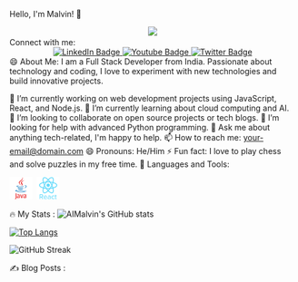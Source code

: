 Hello, I'm Malvin! 👋
<div align="center">
  <img src="https://media.giphy.com/media/M9gbBd9nbDrOTu1Mqx/giphy.gif" width="100"/>
</div>
Connect with me:
<div id="badges" align="center">
  <a href="your-linkedin-URL">
    <img src="https://img.shields.io/badge/LinkedIn-blue?style=for-the-badge&logo=linkedin&logoColor=white" alt="LinkedIn Badge"/>
  </a>
  <a href="your-youtube-URL">
    <img src="https://img.shields.io/badge/YouTube-red?style=for-the-badge&logo=youtube&logoColor=white" alt="Youtube Badge"/>
  </a>
  <a href="your-twitter-URL">
    <img src="https://img.shields.io/badge/Twitter-blue?style=for-the-badge&logo=twitter&logoColor=white" alt="Twitter Badge"/>
  </a>
</div>
😄 About Me:
I am a Full Stack Developer from India. Passionate about technology and coding, I love to experiment with new technologies and build innovative projects.

🔭 I’m currently working on web development projects using JavaScript, React, and Node.js.
🌱 I’m currently learning about cloud computing and AI.
👯 I’m looking to collaborate on open source projects or tech blogs.
🤔 I’m looking for help with advanced Python programming.
💬 Ask me about anything tech-related, I'm happy to help.
📫 How to reach me: your-email@domain.com
😄 Pronouns: He/Him
⚡ Fun fact: I love to play chess and solve puzzles in my free time.
🚀 Languages and Tools:
<div>
  <img src="https://github.com/devicons/devicon/blob/master/icons/java/java-original-wordmark.svg" title="Java" alt="Java" width="40" height="40"/>&nbsp;
  <img src="https://github.com/devicons/devicon/blob/master/icons/react/react-original-wordmark.svg" title="React" alt="React" width="40" height="40"/>&nbsp;
  <!-- Add your favorite languages and tools in a similar manner -->
</div>

:fire: My Stats :
![AIMalvin's GitHub stats](https://github-readme-stats.vercel.app/api?username=AIMalvin&show_icons=true&theme=radical)

[![Top Langs](https://github-readme-stats.vercel.app/api/top-langs/?username=AIMalvin&layout=compact)](https://github.com/anuraghazra/github-readme-stats)


![GitHub Streak](http://github-readme-streak-stats.herokuapp.com?user=AIMalvin&theme=default)


:writing_hand: Blog Posts :
<!-- BLOG-POST-LIST:START -->
<!-- The markdown here will be automatically populated with your latest blog posts -->
<!-- BLOG-POST-LIST:END -->
